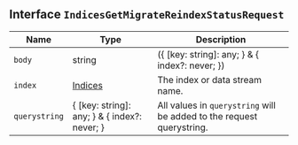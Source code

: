 ## Interface `IndicesGetMigrateReindexStatusRequest`

| Name | Type | Description |
| - | - | - |
| `body` | string | ({ [key: string]: any; } & { index?: never; }) | All values in `body` will be added to the request body. |
| `index` | [Indices](./Indices.md) | The index or data stream name. |
| `querystring` | { [key: string]: any; } & { index?: never; } | All values in `querystring` will be added to the request querystring. |
